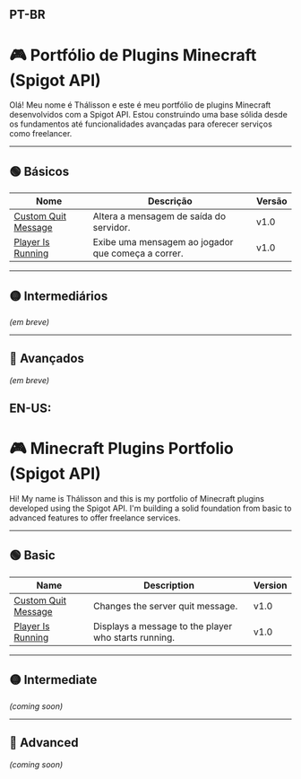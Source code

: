 ## PT-BR
# 🎮 Portfólio de Plugins Minecraft (Spigot API)

Olá! Meu nome é Thálisson e este é meu portfólio de plugins Minecraft desenvolvidos com a Spigot API. Estou construindo uma base sólida desde os fundamentos até funcionalidades avançadas para oferecer serviços como freelancer.

---

## 🟢 Básicos

| Nome | Descrição | Versão |
|------|-----------|--------|
| [Custom Quit Message](./basics/CustomQuitMessage) | Altera a mensagem de saída do servidor. | v1.0 |
| [Player Is Running](./basics/player-is-running) | Exibe uma mensagem ao jogador que começa a correr. | v1.0 |

---

## 🟡 Intermediários

*(em breve)*

---

## 🔴 Avançados

*(em breve)*


## EN-US:
# 🎮 Minecraft Plugins Portfolio (Spigot API)

Hi! My name is Thálisson and this is my portfolio of Minecraft plugins developed using the Spigot API. I'm building a solid foundation from basic to advanced features to offer freelance services.

---

## 🟢 Basic

| Name | Description | Version |
|------|-------------|---------|
| [Custom Quit Message](./basics/player-is-running) | Changes the server quit message. | v1.0 |
| [Player Is Running](./basics/player-is-running) | Displays a message to the player who starts running. | v1.0 |

---

## 🟡 Intermediate

*(coming soon)*

---

## 🔴 Advanced

*(coming soon)*
